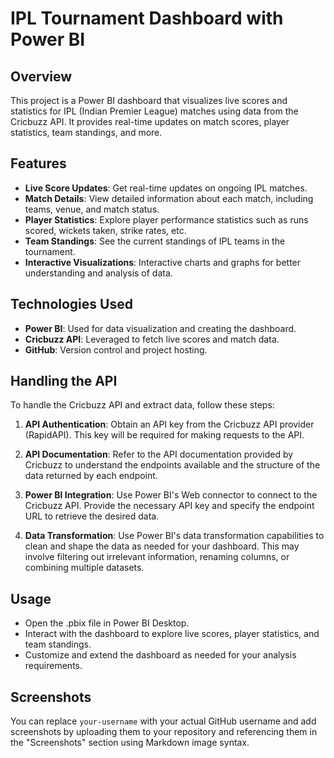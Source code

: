 # IPL Tournament Dashboard with Power BI

## Overview
This project is a Power BI dashboard that visualizes live scores and statistics for IPL (Indian Premier League) matches using data from the Cricbuzz API. It provides real-time updates on match scores, player statistics, team standings, and more.

## Features
- **Live Score Updates**: Get real-time updates on ongoing IPL matches.
- **Match Details**: View detailed information about each match, including teams, venue, and match status.
- **Player Statistics**: Explore player performance statistics such as runs scored, wickets taken, strike rates, etc.
- **Team Standings**: See the current standings of IPL teams in the tournament.
- **Interactive Visualizations**: Interactive charts and graphs for better understanding and analysis of data.

## Technologies Used
- **Power BI**: Used for data visualization and creating the dashboard.
- **Cricbuzz API**: Leveraged to fetch live scores and match data.
- **GitHub**: Version control and project hosting.

## Handling the API
To handle the Cricbuzz API and extract data, follow these steps:

1. **API Authentication**: Obtain an API key from the Cricbuzz API provider (RapidAPI). This key will be required for making requests to the API.

2. **API Documentation**: Refer to the API documentation provided by Cricbuzz to understand the endpoints available and the structure of the data returned by each endpoint.

3. **Power BI Integration**: Use Power BI's Web connector to connect to the Cricbuzz API. Provide the necessary API key and specify the endpoint URL to retrieve the desired data.

4. **Data Transformation**: Use Power BI's data transformation capabilities to clean and shape the data as needed for your dashboard. This may involve filtering out irrelevant information, renaming columns, or combining multiple datasets.

## Usage
- Open the .pbix file in Power BI Desktop.
- Interact with the dashboard to explore live scores, player statistics, and team standings.
- Customize and extend the dashboard as needed for your analysis requirements.

## Screenshots

You can replace `your-username` with your actual GitHub username and add screenshots by uploading them to your repository and referencing them in the "Screenshots" section using Markdown image syntax.

